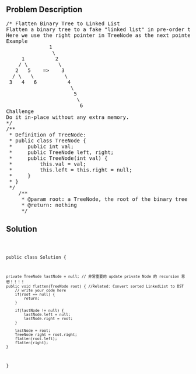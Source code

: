 <!--
<style>
  body { font-family: Arial, sans-serif; }
  .container { max-width: 100%; margin: auto; padding: 20px; }
  .comment-block { background-color: #f9f9f9; padding: 10px; border-left: 5px solid #ccc; max-width: 50%; margin: auto; word-wrap: break-word; white-space: pre-wrap; }
  .code-block { background-color: #f4f4f4; padding: 10px; border: 1px solid #ddd; }
</style>
-->

<div class='container'>
<h2>Problem Description</h2>
<div class='comment-block'>
<pre>
/* Flatten Binary Tree to Linked List 
Flatten a binary tree to a fake "linked list" in pre-order traversal.
Here we use the right pointer in TreeNode as the next pointer in ListNode.
Example
              1
               \
     1          2
    / \          \
   2   5    =>    3
  / \   \          \
 3   4   6          4
                     \
                      5
                       \
                        6
Challenge 
Do it in-place without any extra memory.
*/
/**
 * Definition of TreeNode:
 * public class TreeNode {
 *     public int val;
 *     public TreeNode left, right;
 *     public TreeNode(int val) {
 *         this.val = val;
 *         this.left = this.right = null;
 *     }
 * }
 */
    /**
     * @param root: a TreeNode, the root of the binary tree
     * @return: nothing
     */
</pre>
</div>

<h2>Solution</h2>
<div class='code-block'>
<pre><code class='language-java'>

public class Solution {
     
    private TreeNode lastNode = null; // 非常重要的 update private Node 的 recursion 思想！！！！ 
    public void flatten(TreeNode root) { //Related: Convert sorted LinkedList to BST
        // write your code here
        if(root == null) {
            return;
        }
        
        if(lastNode != null) {
            lastNode.left = null;
            lastNode.right = root;
        }
        
        lastNode = root;
        TreeNode right = root.right;
        flatten(root.left);
        flatten(right);
    }
}
</code></pre>
</div>
</div>
